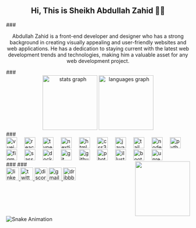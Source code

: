 <h2 align="center">Hi, This is Sheikh Abdullah Zahid 👨‍💻</h2> ### <p align="center">Abdullah Zahid is a front-end developer and designer who has a strong background in creating visually appealing and user-friendly websites and web applications. He has a dedication to staying current with the latest web development trends and technologies, making him a valuable asset for any web development project.</p> ### <div align="center"> <img src="https://github-readme-stats.vercel.app/api?username=sheikhshab&hide_title=false&hide_rank=false&show_icons=true&include_all_commits=true&count_private=true&disable_animations=false&theme=radical&locale=en&hide_border=false" height="150" alt="stats graph" /> <img src="https://github-readme-stats.vercel.app/api/top-langs?username=sheikhshab&locale=en&hide_title=false&layout=compact&card_width=320&langs_count=5&theme=radical&hide_border=false" height="150" alt="languages graph" /> </div> ### <div align="left"> <img src="https://cdn.jsdelivr.net/gh/devicons/devicon/icons/vuejs/vuejs-original.svg" height="30" alt="vuejs logo" /> <img width="12" /> <img src="https://cdn.jsdelivr.net/gh/devicons/devicon/icons/react/react-original.svg" height="30" alt="react logo" /> <img width="12" /> <img src="https://cdn.jsdelivr.net/gh/devicons/devicon/icons/typescript/typescript-original.svg" height="30" alt="typescript logo" /> <img width="12" /> <img src="https://cdn.jsdelivr.net/gh/devicons/devicon/icons/nextjs/nextjs-original.svg" height="30" alt="nextjs logo" /> <img width="12" /> <img src="https://cdn.jsdelivr.net/gh/devicons/devicon/icons/html5/html5-original.svg" height="30" alt="html5 logo" /> <img width="12" /> <img src="https://cdn.jsdelivr.net/gh/devicons/devicon/icons/css3/css3-original.svg" height="30" alt="css3 logo" /> <img width="12" /> <img src="https://cdn.jsdelivr.net/gh/devicons/devicon/icons/javascript/javascript-original.svg" height="30" alt="javascript logo" /> <img width="12" /> <img src="https://cdn.jsdelivr.net/gh/devicons/devicon/icons/tailwindcss/tailwindcss-original-wordmark.svg" height="30" alt="tailwindcss logo" /> <img width="12" /> <img src="https://cdn.jsdelivr.net/gh/devicons/devicon/icons/nodejs/nodejs-original.svg" height="30" alt="nodejs logo" /> <img width="12" /> <img src="https://cdn.jsdelivr.net/gh/devicons/devicon/icons/python/python-original.svg" height="30" alt="python logo" /> <img width="12" /> <img src="https://cdn.jsdelivr.net/gh/devicons/devicon/icons/figma/figma-original.svg" height="30" alt="figma logo" /> <img width="12" /> <img src="https://cdn.jsdelivr.net/gh/devicons/devicon/icons/sass/sass-original.svg" height="30" alt="sass logo" /> <img width="12" /> <img src="https://cdn.jsdelivr.net/gh/devicons/devicon/icons/docker/docker-original.svg" height="30" alt="docker logo" /> <img width="12" /> <img src="https://cdn.jsdelivr.net/gh/devicons/devicon/icons/git/git-original.svg" height="30" alt="git logo" /> <img width="12" /> <img src="https://cdn.jsdelivr.net/gh/devicons/devicon/icons/github/github-original.svg" height="30" alt="github logo" /> <img width="12" /> <img src="https://cdn.jsdelivr.net/gh/devicons/devicon/icons/photoshop/photoshop-plain.svg" height="30" alt="photoshop logo" /> <img width="12" /> <img src="https://cdn.jsdelivr.net/gh/devicons/devicon/icons/illustrator/illustrator-plain.svg" height="30" alt="illustrator logo" /> <img width="12" /> <img src="https://cdn.jsdelivr.net/gh/devicons/devicon/icons/bootstrap/bootstrap-original.svg" height="30" alt="bootstrap logo" /> <img width="12" /> <img src="https://cdn.jsdelivr.net/gh/devicons/devicon/icons/unrealengine/unrealengine-original.svg" height="30" alt="unrealengine logo" /> </div> ### <img align="right" height="150" src="https://sheikhabdullahzahid.com/images/avatar.png" /> ### <div align="left"> <a href="https://www.linkedin.com/in/abdullah-zahid-3a4424263/" target="_blank"> <img src="https://img.shields.io/static/v1?message=LinkedIn&logo=linkedin&label=&color=0077B5&logoColor=white&labelColor=&style=for-the-badge" height="35" alt="linkedin logo" /> </a> <a href="https://twitter.com/abdullah_zhd219" target="_blank"> <img src="https://img.shields.io/static/v1?message=Twitter&logo=twitter&label=&color=1DA1F2&logoColor=white&labelColor=&style=for-the-badge" height="35" alt="twitter logo" /> </a> <a href=".abdullah_zahid" target="_blank"> <img src="https://img.shields.io/static/v1?message=Discord&logo=discord&label=&color=7289DA&logoColor=white&labelColor=&style=for-the-badge" height="35" alt="discord logo" /> </a> <a href="zahidabdullah753@gmail.com" target="_blank"> <img src="https://img.shields.io/static/v1?message=Gmail&logo=gmail&label=&color=D14836&logoColor=white&labelColor=&style=for-the-badge" height="35" alt="gmail logo" /> </a> <a href="https://dribbble.com/abdullah zahid" target="_blank"> <img src="https://img.shields.io/static/v1?message=Dribbble&logo=dribbble&label=&color=EA4C89&logoColor=white&labelColor=&style=for-the-badge" height="35" alt="dribbble logo" /> </a> </div> <br clear="both"> <img src="https://raw.githubusercontent.com/sheikhshab/sheikhshab/output/snake.svg" alt="Snake Animation" />
